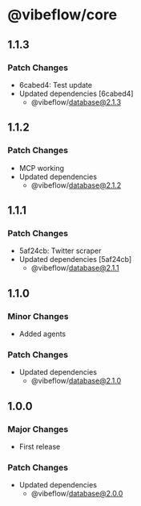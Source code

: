 # @vibeflow/core

## 1.1.3

### Patch Changes

- 6cabed4: Test update
- Updated dependencies [6cabed4]
  - @vibeflow/database@2.1.3

## 1.1.2

### Patch Changes

- MCP working
- Updated dependencies
  - @vibeflow/database@2.1.2

## 1.1.1

### Patch Changes

- 5af24cb: Twitter scraper
- Updated dependencies [5af24cb]
  - @vibeflow/database@2.1.1

## 1.1.0

### Minor Changes

- Added agents

### Patch Changes

- Updated dependencies
  - @vibeflow/database@2.1.0

## 1.0.0

### Major Changes

- First release

### Patch Changes

- Updated dependencies
  - @vibeflow/database@2.0.0

